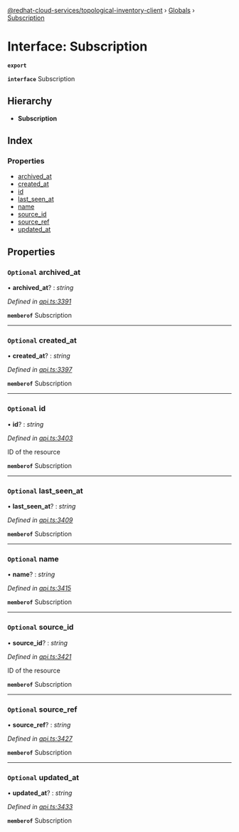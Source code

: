 [@redhat-cloud-services/topological-inventory-client](../README.md) › [Globals](../globals.md) › [Subscription](subscription.md)

# Interface: Subscription

**`export`** 

**`interface`** Subscription

## Hierarchy

* **Subscription**

## Index

### Properties

* [archived_at](subscription.md#optional-archived_at)
* [created_at](subscription.md#optional-created_at)
* [id](subscription.md#optional-id)
* [last_seen_at](subscription.md#optional-last_seen_at)
* [name](subscription.md#optional-name)
* [source_id](subscription.md#optional-source_id)
* [source_ref](subscription.md#optional-source_ref)
* [updated_at](subscription.md#optional-updated_at)

## Properties

### `Optional` archived_at

• **archived_at**? : *string*

*Defined in [api.ts:3391](https://github.com/RedHatInsights/javascript-clients.gi/blob/master/packages/topological-inventory/api.ts#L3391)*

**`memberof`** Subscription

___

### `Optional` created_at

• **created_at**? : *string*

*Defined in [api.ts:3397](https://github.com/RedHatInsights/javascript-clients.gi/blob/master/packages/topological-inventory/api.ts#L3397)*

**`memberof`** Subscription

___

### `Optional` id

• **id**? : *string*

*Defined in [api.ts:3403](https://github.com/RedHatInsights/javascript-clients.gi/blob/master/packages/topological-inventory/api.ts#L3403)*

ID of the resource

**`memberof`** Subscription

___

### `Optional` last_seen_at

• **last_seen_at**? : *string*

*Defined in [api.ts:3409](https://github.com/RedHatInsights/javascript-clients.gi/blob/master/packages/topological-inventory/api.ts#L3409)*

**`memberof`** Subscription

___

### `Optional` name

• **name**? : *string*

*Defined in [api.ts:3415](https://github.com/RedHatInsights/javascript-clients.gi/blob/master/packages/topological-inventory/api.ts#L3415)*

**`memberof`** Subscription

___

### `Optional` source_id

• **source_id**? : *string*

*Defined in [api.ts:3421](https://github.com/RedHatInsights/javascript-clients.gi/blob/master/packages/topological-inventory/api.ts#L3421)*

ID of the resource

**`memberof`** Subscription

___

### `Optional` source_ref

• **source_ref**? : *string*

*Defined in [api.ts:3427](https://github.com/RedHatInsights/javascript-clients.gi/blob/master/packages/topological-inventory/api.ts#L3427)*

**`memberof`** Subscription

___

### `Optional` updated_at

• **updated_at**? : *string*

*Defined in [api.ts:3433](https://github.com/RedHatInsights/javascript-clients.gi/blob/master/packages/topological-inventory/api.ts#L3433)*

**`memberof`** Subscription
